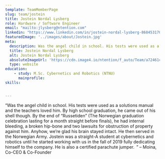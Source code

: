 ```yaml
---
template: TeamMemberPage
slug: team/jostein
title: Jostein Nordal Lysberg
role: Hardware / Software Engineer
email: "mailto:jlysberg@ntention.com"
linkedin: "https://www.linkedin.com/in/jostein-nordal-lysberg-868453170/"
featuredImage: '../images/about/Jostein.jpg'
meta:
  description: Was the angel child in school. His tests were used as a solutions manual and the teachers loved him. By high school graduation, he came out of his …
  title: Jostein Nordal Lysberg
  alt: Jostein Nordal Lysberg
  absoluteImageUrl: 'https://cdn.image4.io/ntention/f_auto/Team/a72461c7-b1bd-4491-9739-f1707dbd4116.Jpeg'
  type: website
education:
    - study: M.Sc. Cybernetics and Robotics (NTNU)
      mainprofile:
skills:


---
```

<!BIO>
“Was the angel child in school. His tests were used as a solutions manual and the teachers loved him. By high school graduation, he came out of his shell though. By the end of “Russetiden” (The Norwegian graduation celebration lasting for a month straight before finals), he had internal bleeding, a broken hip-bone and two lawsuits for obstruction of property against him. Anyhow, we’re glad his brain stayed intact. He then served in the Norwegian Army. Jostein was a straight-A student at cybernetics and robotics until he started working with us in the fall of 2019 fully dedicating himself to the company. He is also a certified parachute jumper.  ” – Moina, Co-CEO & Co-Founder

